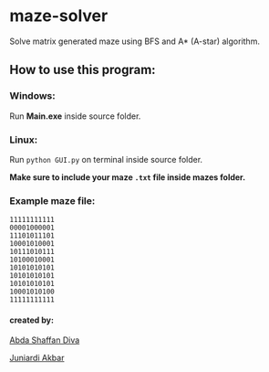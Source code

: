 # maze-solver
Solve matrix generated maze using BFS and A* (A-star) algorithm.






## How to use this program:


### Windows:

Run **Main.exe** inside source folder.


### Linux:

Run `python GUI.py` on terminal inside source folder.

**Make sure to include your maze `.txt` file inside mazes folder.**



### Example maze file:

```
11111111111
00001000001
11101011101
10001010001
10111010111
10100010001
10101010101
10101010101
10101010101
10001010100
11111111111
```




#### created by:

[Abda Shaffan Diva](https://github.com/abdashaffan)

[Juniardi Akbar](https://github.com/juniardiakbar)











